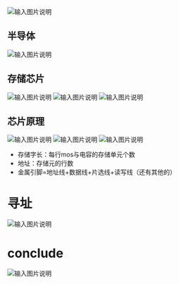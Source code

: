 


![输入图片说明](/imgs/2025-08-04/IPMDOwH3wynzmckZ.png)

## 半导体
![输入图片说明](/imgs/2025-08-04/gaakGF2L6kMUQpR6.png)

## 存储芯片
![输入图片说明](/imgs/2025-08-04/MpOjzKhO1sTDxZxh.png)
![输入图片说明](/imgs/2025-08-04/ybEoq7exMpCC9YDe.png)
![输入图片说明](/imgs/2025-08-04/n9lEtXJ2jmADB40B.png)
## 芯片原理
![输入图片说明](/imgs/2025-08-04/9r28X9e1bMsyITdd.png)
![输入图片说明](/imgs/2025-08-04/v3dfmcuDOtnlPk13.png)
![输入图片说明](/imgs/2025-08-04/rvgV5pUdoRwl7Fzj.png)

- 存储字长：每行mos与电容的存储单元个数
- 地址：存储元的行数
- 金属引脚=地址线+数据线+片选线+读写线（还有其他的）
# 寻址
![输入图片说明](/imgs/2025-08-04/0S4KGbATNBTv4040.png)

# conclude
![输入图片说明](/imgs/2025-08-04/wmdOUCIWwZSwNJYd.png)
<!--stackedit_data:
eyJoaXN0b3J5IjpbLTE1NDI4Mjc5NDAsLTE0MzQ5MTgyNDJdfQ
==
-->